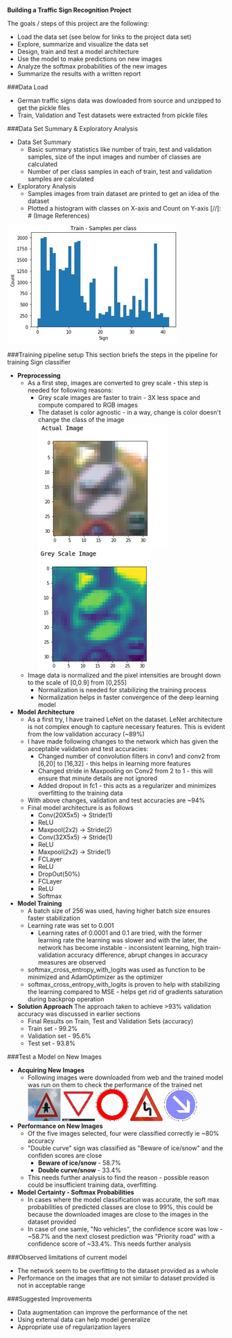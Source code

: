 **Building a Traffic Sign Recognition Project**

The goals / steps of this project are the following:
* Load the data set (see below for links to the project data set)
* Explore, summarize and visualize the data set
* Design, train and test a model architecture
* Use the model to make predictions on new images
* Analyze the softmax probabilities of the new images
* Summarize the results with a written report

###Data Load
* German traffic signs data was dowloaded from source and unzipped to get the pickle files
* Train, Validation and Test datasets were extracted from pickle files

###Data Set Summary & Exploratory Analysis
* Data Set Summary
  * Basic summary statistics like number of train, test and validation samples, size of the input images and number of classes are calculated
  * Number of per class samples in each of train, test and validation samples are calculated
* Exploratory Analysis
  * Samples images from train dataset are printed to get an idea of the dataset
  * Plotted a histogram with classes on X-axis and Count on Y-axis
[//]: # (Image References)

[image1]: ./writeup_images/Hist.jpg
[image2]: ./writeup_images/Actual_Img.png
[image3]: ./writeup_images/Grey_Scale.png
[image4]: ./writeup_images/11.jpg
[image5]: ./writeup_images/13.jpg
[image6]: ./writeup_images/15.jpg
[image7]: ./writeup_images/21.jpg
[image8]: ./writeup_images/38.jpg

![alt text][image1]


###Training pipeline setup
This section briefs the steps in the pipeline for training Sign classifier
* <b>Preprocessing</b>
  * As a first step, images are converted to grey scale - this step is needed for following reasons:
    * Grey scale images are faster to train - 3X less space and compute compared to RGB images
    * The dataset is color agnostic - in a way, change is color doesn't change the class of the image<br>
![alt text][image2] ![alt text][image3]
  * Image data is normalized and the pixel intensities are brought down to the scale of [0,0.9] from [0,255]
    * Normalization is needed for stabilizing the training process
    * Normalization helps in faster convergence of the deep learning model
* <b>Model Architecture</b>
  * As a first try, I have trained LeNet on the dataset. LeNet architecture is not complex enough to capture necessary features. 
  This is evident from the low validation accuracy (~89%)
  * I have made following changes to the network which has given the acceptable validation and test accuracies:
    * Changed number of convolution filters in conv1 and conv2 from [6,20] to [16,32] - this helps in learning more features
    * Changed stride in Maxpooling on Conv2 from 2 to 1 - this will ensure that minute details are not ignored
    * Added dropout in fc1 - this acts as a regularizer and minimizes overfitting to the training data
  * With above changes, validation and test accuracies are ~94%
  * Final model architecture is as follows
    * Conv(20X5x5) -> Stride(1)
    * ReLU
    * Maxpool(2x2) -> Stride(2)
    * Conv(32X5x5) -> Stride(1)
    * ReLU
    * Maxpool(2x2) -> Stride(1)
    * FCLayer
    * ReLU
    * DropOut(50%)
    * FCLayer
    * ReLU
    * Softmax
* <b>Model Training</b> 
  * A batch size of 256 was used, having higher batch size ensures faster stabilization
  * Learning rate was set to 0.001
    * Learning rates of 0.0001 and 0.1 are tried, with the former learning rate the learning was slower and with the later, 
    the network has become instable - inconsistent learning, high train-validation accuracy difference, 
    abrupt changes in accuracy measures are observed
   * softmax_cross_entropy_with_logits was used as function to be minimized and AdamOptimizer as the optimizer
    * softmax_cross_entropy_with_logits is proven to help with stabilizing the learning compared to MSE - 
    helps get rid of gradients saturation during backprop operation
* <b>Solution Approach</b> 
   The approach taken to achieve >93% validation accuracy was discussed in earlier sections
   * Final Results on Train, Test and Validation Sets (accuracy)
    * Train set - 99.2%
    * Validation set - 95.6%
    * Test set - 93.8%
    
###Test a Model on New Images
* <b>Acquiring New Images</b>
  * Following images were downloaded from web and the trained model was run on them to check the performance of the trained net <br>
![alt text][image4]
![alt text][image5]
![alt text][image6]
![alt text][image7]
![alt text][image8]
* <b>Performance on New Images</b>
  * Of the five images selected, four were classified correctly ie ~80% accuracy
  * "Double curve" sign was classified as "Beware of ice/snow" and the confiden scores are close
    * <b>Beware of ice/snow</b> - 58.7%
    * <b>Double curve/snow</b> - 33.4%
   * This needs further analysis to find the reason - possible reason could be insufficient training data, overfitting.
* <b>Model Certainty - Softmax Probabilities</b>
  * In cases where the model classification was accurate, the soft max probabilities of predicted classes are close to 99%,
  this could be because the downloaded images are close to the images in the dataset provided
  * In case of one samle, "No vehicles", the confidence score was low - ~58.7% and the next closest prediction was 
  "Priority road" with a confidence score of ~33.4%. This needs further analysis

###Observed limitations of current model
* The network seem to be overfitting to the dataset provided as a whole
* Performance on the images that are not similar to dataset provided is not in acceptable range

###Suggested Improvements
* Data augmentation can improve the performance of the net
* Using external data can help model generalize
* Appropriate use of regularization layers

    
    
    
